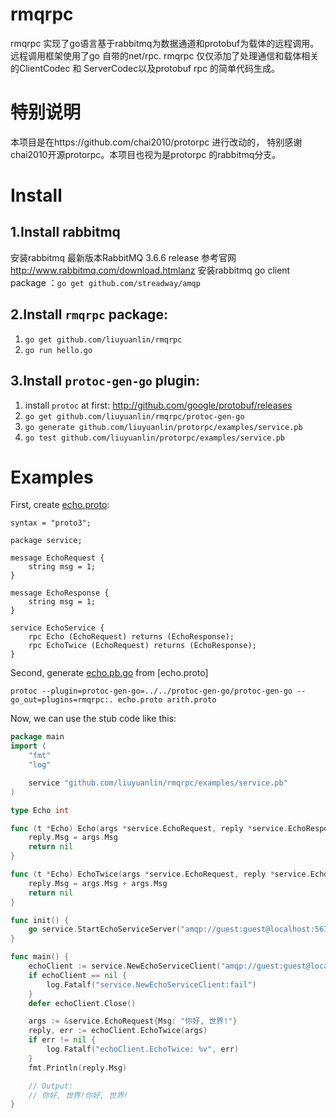 # rmqrpc
rmqrpc 实现了go语言基于rabbitmq为数据通道和protobuf为载体的远程调用。远程调用框架使用了go 自带的net/rpc.   rmqrpc 仅仅添加了处理通信和载体相关的ClientCodec 和 ServerCodec以及protobuf rpc 的简单代码生成。

# 特别说明
本项目是在https://github.com/chai2010/protorpc 进行改动的， 特别感谢chai2010开源protorpc。本项目也视为是protorpc 的rabbitmq分支。

# Install
## 1.Install rabbitmq
安装rabbitmq 最新版本RabbitMQ 3.6.6 release
参考官网 http://www.rabbitmq.com/download.htmlanz
安装rabbitmq go client package ：`go get github.com/streadway/amqp`

## 2.Install `rmqrpc` package:

1. `go get github.com/liuyuanlin/rmqrpc`
2. `go run hello.go`

## 3.Install `protoc-gen-go` plugin:

1. install `protoc` at first: http://github.com/google/protobuf/releases
2. `go get github.com/liuyuanlin/rmqrpc/protoc-gen-go`
3. `go generate github.com/liuyuanlin/protorpc/examples/service.pb`
4. `go test github.com/liuyuanlin/protorpc/examples/service.pb`



# Examples

First, create [echo.proto](https://github.com/liuyuanlin/rmqrpc/blob/master/examples/service.pb/echo.proto):

```Proto
syntax = "proto3";

package service;

message EchoRequest {
	string msg = 1;
}

message EchoResponse {
	string msg = 1;
}

service EchoService {
	rpc Echo (EchoRequest) returns (EchoResponse);
	rpc EchoTwice (EchoRequest) returns (EchoResponse);
}
```

Second, generate [echo.pb.go](https://github.com/liuyuanlin/rmqrpc/examples/service.pb/echo.pb.go) from [echo.proto]

`protoc --plugin=protoc-gen-go=../../protoc-gen-go/protoc-gen-go --go_out=plugins=rmqrpc:. echo.proto arith.proto`


Now, we can use the stub code like this:

```Go
package main
import (
	"fmt"
	"log"

	service "github.com/liuyuanlin/rmqrpc/examples/service.pb"
)

type Echo int

func (t *Echo) Echo(args *service.EchoRequest, reply *service.EchoResponse) error {
	reply.Msg = args.Msg
	return nil
}

func (t *Echo) EchoTwice(args *service.EchoRequest, reply *service.EchoResponse) error {
	reply.Msg = args.Msg + args.Msg
	return nil
}

func init() {
	go service.StartEchoServiceServer("amqp://guest:guest@localhost:5672/", "", "rpc_queue", new(Echo))
}

func main() {
	echoClient := service.NewEchoServiceClient("amqp://guest:guest@localhost:5672/", "", "rpc_queue")
	if echoClient == nil {
		log.Fatalf("service.NewEchoServiceClient:fail")
	}
	defer echoClient.Close()

	args := &service.EchoRequest{Msg: "你好, 世界!"}
	reply, err := echoClient.EchoTwice(args)
	if err != nil {
		log.Fatalf("echoClient.EchoTwice: %v", err)
	}
	fmt.Println(reply.Msg)

	// Output:
	// 你好, 世界!你好, 世界!
}
```
